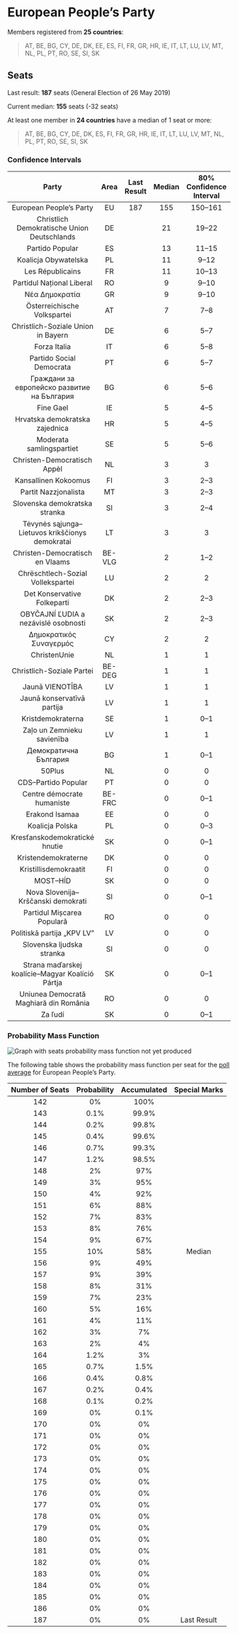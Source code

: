 # European People’s Party

Members registered from **25 countries**:

> AT, BE, BG, CY, DE, DK, EE, ES, FI, FR, GR, HR, IE, IT, LT, LU, LV, MT, NL, PL, PT, RO, SE, SI, SK

## Seats

Last result: **187** seats (General Election of 26 May 2019)

Current median: **155** seats (-32 seats)

At least one member in **24 countries** have a median of 1 seat or more:

> AT, BE, BG, CY, DE, DK, ES, FI, FR, GR, HR, IE, IT, LT, LU, LV, MT, NL, PL, PT, RO, SE, SI, SK

### Confidence Intervals

| Party | Area | Last Result | Median | 80% Confidence Interval | 90% Confidence Interval | 95% Confidence Interval | 99% Confidence Interval |
|:-----:|:----:|:-----------:|:------:|:-----------------------:|:-----------------------:|:-----------------------:|:-----------------------:|
| European People’s Party | EU | 187 | 155 | 150–161 | 149–162 | 147–164 | 145–166 |
| Christlich Demokratische Union Deutschlands | DE | | 21 | 19–22 | 18–23 | 18–24 | 17–25 |
| Partido Popular | ES | | 13 | 11–15 | 10–16 | 10–16 | 9–17 |
| Koalicja Obywatelska | PL | | 11 | 9–12 | 9–12 | 9–12 | 8–13 |
| Les Républicains | FR | | 11 | 10–13 | 10–13 | 10–13 | 9–14 |
| Partidul Național Liberal | RO | | 9 | 9–10 | 8–10 | 8–10 | 8–11 |
| Νέα Δημοκρατία | GR | | 9 | 9–10 | 9–10 | 9–10 | 8–11 |
| Österreichische Volkspartei | AT | | 7 | 7–8 | 7–9 | 6–9 | 6–9 |
| Christlich-Soziale Union in Bayern | DE | | 6 | 5–7 | 5–7 | 5–7 | 4–8 |
| Forza Italia | IT | | 6 | 5–8 | 5–9 | 5–10 | 4–10 |
| Partido Social Democrata | PT | | 6 | 5–7 | 5–7 | 5–7 | 5–8 |
| Граждани за европейско развитие на България | BG | | 6 | 5–6 | 4–6 | 4–7 | 4–7 |
| Fine Gael | IE | | 5 | 4–5 | 4–5 | 4–5 | 4–6 |
| Hrvatska demokratska zajednica | HR | | 5 | 4–5 | 4–6 | 4–6 | 4–6 |
| Moderata samlingspartiet | SE | | 5 | 5–6 | 5–6 | 4–6 | 4–6 |
| Christen-Democratisch Appèl | NL | | 3 | 3 | 3 | 3 | 3 |
| Kansallinen Kokoomus | FI | | 3 | 2–3 | 2–3 | 2–3 | 2–3 |
| Partit Nazzjonalista | MT | | 3 | 2–3 | 2–3 | 2–3 | 2–3 |
| Slovenska demokratska stranka | SI | | 3 | 2–4 | 2–4 | 2–4 | 2–4 |
| Tėvynės sąjunga–Lietuvos krikščionys demokratai | LT | | 3 | 3 | 3 | 2–3 | 2–4 |
| Christen-Democratisch en Vlaams | BE-VLG | | 2 | 1–2 | 1–2 | 1–2 | 1–2 |
| Chrëschtlech-Sozial Vollekspartei | LU | | 2 | 2 | 2 | 2 | 2–3 |
| Det Konservative Folkeparti | DK | | 2 | 2–3 | 2–3 | 2–3 | 2–3 |
| OBYČAJNÍ ĽUDIA a nezávislé osobnosti | SK | | 2 | 2–3 | 2–3 | 2–3 | 2–3 |
| Δημοκρατικός Συναγερμός | CY | | 2 | 2 | 2 | 2 | 1–2 |
| ChristenUnie | NL | | 1 | 1 | 1 | 1 | 1 |
| Christlich-Soziale Partei | BE-DEG | | 1 | 1 | 1 | 1 | 1 |
| Jaunā VIENOTĪBA | LV | | 1 | 1 | 1 | 1 | 0–1 |
| Jaunā konservatīvā partija | LV | | 1 | 1 | 1 | 1 | 1 |
| Kristdemokraterna | SE | | 1 | 0–1 | 0–2 | 0–2 | 0–2 |
| Zaļo un Zemnieku savienība | LV | | 1 | 1 | 1 | 1 | 1 |
| Демократична България | BG | | 1 | 0–1 | 0–2 | 0–2 | 0–2 |
| 50Plus | NL | | 0 | 0 | 0 | 0 | 0 |
| CDS–Partido Popular | PT | | 0 | 0 | 0 | 0 | 0 |
| Centre démocrate humaniste | BE-FRC | | 0 | 0–1 | 0–1 | 0–1 | 0–1 |
| Erakond Isamaa | EE | | 0 | 0 | 0 | 0 | 0 |
| Koalicja Polska | PL | | 0 | 0–3 | 0–4 | 0–4 | 0–4 |
| Kresťanskodemokratické hnutie | SK | | 0 | 0–1 | 0–1 | 0–1 | 0–1 |
| Kristendemokraterne | DK | | 0 | 0 | 0 | 0 | 0 |
| Kristillisdemokraatit | FI | | 0 | 0 | 0 | 0 | 0 |
| MOST–HÍD | SK | | 0 | 0 | 0 | 0 | 0 |
| Nova Slovenija–Krščanski demokrati | SI | | 0 | 0–1 | 0–1 | 0–1 | 0–1 |
| Partidul Mișcarea Populară | RO | | 0 | 0 | 0 | 0 | 0 |
| Politiskā partija „KPV LV” | LV | | 0 | 0 | 0 | 0 | 0 |
| Slovenska ljudska stranka | SI | | 0 | 0 | 0 | 0 | 0 |
| Strana maďarskej koalície–Magyar Koalíció Pártja | SK | | 0 | 0–1 | 0–1 | 0–1 | 0–1 |
| Uniunea Democrată Maghiară din România | RO | | 0 | 0 | 0–1 | 0–2 | 0–2 |
| Za ľudí | SK | | 0 | 0–1 | 0–1 | 0–1 | 0–1 |

### Probability Mass Function

![Graph with seats probability mass function not yet produced](average-2021-03-31-seats-pmf-europeanpeople’sparty.png "Seats Probability Mass Function")

The following table shows the probability mass function per seat for the [poll average](average-2021-03-31.html) for European People’s Party.

| Number of Seats | Probability | Accumulated | Special Marks |
|:---------------:|:-----------:|:-----------:|:-------------:|
| 142 | 0% | 100% |  |
| 143 | 0.1% | 99.9% |  |
| 144 | 0.2% | 99.8% |  |
| 145 | 0.4% | 99.6% |  |
| 146 | 0.7% | 99.3% |  |
| 147 | 1.2% | 98.5% |  |
| 148 | 2% | 97% |  |
| 149 | 3% | 95% |  |
| 150 | 4% | 92% |  |
| 151 | 6% | 88% |  |
| 152 | 7% | 83% |  |
| 153 | 8% | 76% |  |
| 154 | 9% | 67% |  |
| 155 | 10% | 58% | Median |
| 156 | 9% | 49% |  |
| 157 | 9% | 39% |  |
| 158 | 8% | 31% |  |
| 159 | 7% | 23% |  |
| 160 | 5% | 16% |  |
| 161 | 4% | 11% |  |
| 162 | 3% | 7% |  |
| 163 | 2% | 4% |  |
| 164 | 1.2% | 3% |  |
| 165 | 0.7% | 1.5% |  |
| 166 | 0.4% | 0.8% |  |
| 167 | 0.2% | 0.4% |  |
| 168 | 0.1% | 0.2% |  |
| 169 | 0% | 0.1% |  |
| 170 | 0% | 0% |  |
| 171 | 0% | 0% |  |
| 172 | 0% | 0% |  |
| 173 | 0% | 0% |  |
| 174 | 0% | 0% |  |
| 175 | 0% | 0% |  |
| 176 | 0% | 0% |  |
| 177 | 0% | 0% |  |
| 178 | 0% | 0% |  |
| 179 | 0% | 0% |  |
| 180 | 0% | 0% |  |
| 181 | 0% | 0% |  |
| 182 | 0% | 0% |  |
| 183 | 0% | 0% |  |
| 184 | 0% | 0% |  |
| 185 | 0% | 0% |  |
| 186 | 0% | 0% |  |
| 187 | 0% | 0% | Last Result |


